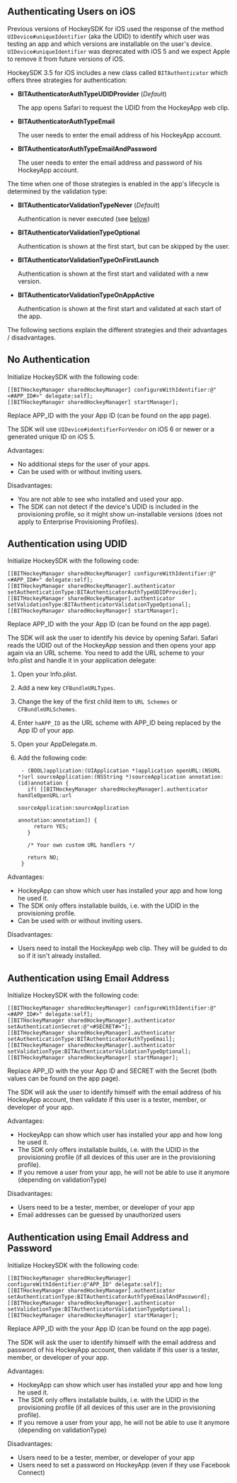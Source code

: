 ## Authenticating Users on iOS

Previous versions of HockeySDK for iOS used the response of the method `UIDevice#uniqueIdentifier` (aka the UDID) to identify which user was testing an app and which versions are installable on the user's device. `UIDevice#uniqueIdentifier` was deprecated with iOS 5 and we expect Apple to remove it from future versions of iOS.

HockeySDK 3.5 for iOS includes a new class called `BITAuthenticator` which offers three strategies for authentication:

* **BITAuthenticatorAuthTypeUDIDProvider** (_Default_)

    The app opens Safari to request the UDID from the HockeyApp web clip.

* **BITAuthenticatorAuthTypeEmail**

    The user needs to enter the email address of his HockeyApp account.

* **BITAuthenticatorAuthTypeEmailAndPassword**

    The user needs to enter the email address and password of his HockeyApp account.

The time when one of those strategies is enabled in the app's lifecycle is determined by the validation type:

* **BITAuthenticatorValidationTypeNever** (_Default_)

    Authentication is never executed (see [below](#no-authentication))

* **BITAuthenticatorValidationTypeOptional**

    Authentication is shown at the first start, but can be skipped by the user.

* **BITAuthenticatorValidationTypeOnFirstLaunch**

    Authentication is shown at the first start and validated with a new version.

* **BITAuthenticatorValidationTypeOnAppActive**

    Authentication is shown at the first start and validated at each start of the app.

The following sections explain the different strategies and their advantages / disadvantages.

<a name="no-authentication"></a>
## No Authentication

Initialize HockeySDK with the following code:

    [[BITHockeyManager sharedHockeyManager] configureWithIdentifier:@"<#APP_ID#>" delegate:self];
    [[BITHockeyManager sharedHockeyManager] startManager];

Replace APP_ID with the your App ID (can be found on the app page). 

The SDK will use `UIDevice#identifierForVendor` on iOS 6 or newer or a generated unique ID on iOS 5.

Advantages:

* No additional steps for the user of your apps.
* Can be used with or without inviting users.

Disadvantages:

* You are not able to see who installed and used your app.
* The SDK can not detect if the device's UDID is included in the provisioning profile, so it might show un-installable versions (does not apply to Enterprise Provisioning Profiles).

## Authentication using UDID

Initialize HockeySDK with the following code:

    [[BITHockeyManager sharedHockeyManager] configureWithIdentifier:@"<#APP_ID#>" delegate:self];
    [[BITHockeyManager sharedHockeyManager].authenticator setAuthenticationType:BITAuthenticatorAuthTypeUDIDProvider];
    [[BITHockeyManager sharedHockeyManager].authenticator setValidationType:BITAuthenticatorValidationTypeOptional];
    [[BITHockeyManager sharedHockeyManager] startManager];

Replace APP_ID with the your App ID (can be found on the app page). 

The SDK will ask the user to identify his device by opening Safari. Safari reads the UDID out of the HockeyApp session and then opens your app again via an URL scheme. You need to add the URL scheme to your Info.plist and handle it in your application delegate:

1. Open your Info.plist.

2. Add a new key `CFBundleURLTypes`.

3. Change the key of the first child item to `URL Schemes` or `CFBundleURLSchemes`.

4. Enter `haAPP_ID` as the URL scheme with APP_ID being replaced by the App ID of your app.

5. Open your AppDelegate.m.

6. Add the following code:
 
        - (BOOL)application:(UIApplication *)application openURL:(NSURL *)url sourceApplication:(NSString *)sourceApplication annotation:(id)annotation {
          if( [[BITHockeyManager sharedHockeyManager].authenticator handleOpenURL:url
                                                                sourceApplication:sourceApplication
                                                                       annotation:annotation]) {
            return YES;
          }

          /* Your own custom URL handlers */

          return NO;
        }

Advantages:

* HockeyApp can show which user has installed your app and how long he used it.
* The SDK only offers installable builds, i.e. with the UDID in the provisioning profile.
* Can be used with or without inviting users.

Disadvantages:

* Users need to install the HockeyApp web clip. They will be guided to do so if it isn't already installed.

## Authentication using Email Address

Initialize HockeySDK with the following code:

    [[BITHockeyManager sharedHockeyManager] configureWithIdentifier:@"<#APP_ID#>" delegate:self];
    [[BITHockeyManager sharedHockeyManager].authenticator setAuthenticationSecret:@"<#SECRET#>"];
    [[BITHockeyManager sharedHockeyManager].authenticator setAuthenticationType:BITAuthenticatorAuthTypeEmail];
    [[BITHockeyManager sharedHockeyManager].authenticator setValidationType:BITAuthenticatorValidationTypeOptional];
    [[BITHockeyManager sharedHockeyManager] startManager];

Replace APP_ID with the your App ID and SECRET with the Secret (both values can be found on the app page). 

The SDK will ask the user to identify himself with the email address of his HockeyApp account, then validate if this user is a tester, member, or developer of your app.

Advantages:

* HockeyApp can show which user has installed your app and how long he used it.
* The SDK only offers installable builds, i.e. with the UDID in the provisioning profile (if all devices of this user are in the provisioning profile).
* If you remove a user from your app, he will not be able to use it anymore (depending on validationType)

Disadvantages:

* Users need to be a tester, member, or developer of your app
* Email addresses can be guessed by unauthorized users

## Authentication using Email Address and Password

Initialize HockeySDK with the following code:

    [[BITHockeyManager sharedHockeyManager] configureWithIdentifier:@"APP_ID" delegate:self];
    [[BITHockeyManager sharedHockeyManager].authenticator setAuthenticationType:BITAuthenticatorAuthTypeEmailAndPassword];
    [[BITHockeyManager sharedHockeyManager].authenticator setValidationType:BITAuthenticatorValidationTypeOptional];
    [[BITHockeyManager sharedHockeyManager] startManager];

Replace APP_ID with the your App ID (can be found on the app page). 

The SDK will ask the user to identify himself with the email address and password of his HockeyApp account, then validate if this user is a tester, member, or developer of your app.

Advantages:

* HockeyApp can show which user has installed your app and how long he used it.
* The SDK only offers installable builds, i.e. with the UDID in the provisioning profile (if all devices of this user are in the provisioning profile).
* If you remove a user from your app, he will not be able to use it anymore (depending on validationType)

Disadvantages:

* Users need to be a tester, member, or developer of your app
* Users need to set a password on HockeyApp (even if they use Facebook Connect)
